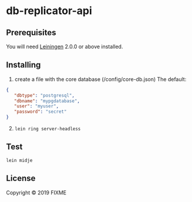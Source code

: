 # db-replicator-api

## Prerequisites

You will need [Leiningen][] 2.0.0 or above installed.

[leiningen]: https://github.com/technomancy/leiningen

## Installing

1. create a file with the core database (/config/core-db.json) The default:
```json
{
   "dbtype": "postgresql",
   "dbname": "mypgdatabase",
   "user": "myuser",
   "password": "secret"
}
```
2. `lein ring server-headless`

## Test

    lein midje

## License

Copyright © 2019 FIXME
